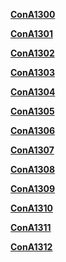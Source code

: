 **[ConA1300](NamingRules/ConA1300.md)**

**[ConA1301](NamingRules/ConA1301.md)**

**[ConA1302](NamingRules/ConA1302.md)**

**[ConA1303](NamingRules/ConA1303.md)**

**[ConA1304](NamingRules/ConA1304.md)**

**[ConA1305](NamingRules/ConA1305.md)**

**[ConA1306](NamingRules/ConA1306.md)**

**[ConA1307](NamingRules/ConA1307.md)**

**[ConA1308](NamingRules/ConA1308.md)**

**[ConA1309](NamingRules/ConA1309.md)**

**[ConA1310](NamingRules/ConA1310.md)**

**[ConA1311](NamingRules/ConA1311.md)**

**[ConA1312](NamingRules/ConA1312.md)**
